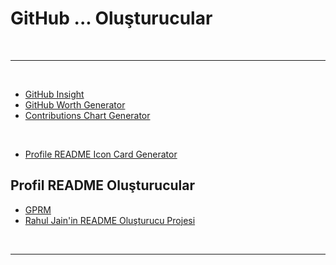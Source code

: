 # GitHub ... Oluşturucular

<br>

---

<br>

- [GitHub Insight](https://githubinsight.vercel.app/)
- [GitHub Worth Generator](https://github-worth.vercel.app/)
- [Contributions Chart Generator](https://github-contributions.vercel.app/)

<br>

- [Profile README Icon Card Generator](https://cardify.vercel.app/)

## Profil README Oluşturucular

- [GPRM](https://gprm.itsvg.in/)
- [Rahul Jain'in README Oluşturucu Projesi](https://rahuldkjain.github.io/gh-profile-readme-generator/)

<br>

---
